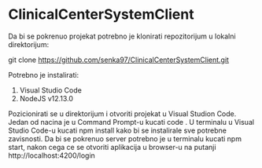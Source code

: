 # ClinicalCenterSystemClient
Da bi se pokrenuo projekat potrebno je klonirati repozitorijum u lokalni direktorijum:

git clone https://github.com/senka97/ClinicalCenterSystemClient.git

Potrebno je instalirati:
1) Visual Studio Code
2) NodeJS v12.13.0

Pozicionirati se u direktorijum i otvoriti projekat u Visual Studion Code. 
Jedan od nacina je u Command Prompt-u kucati code .
U terminalu u Visual Studio Code-u kucati npm install kako bi se instalirale sve potrebne zavisnosti.
Da bi se pokrenuo server potrebno je u terminalu kucati npm start, nakon cega ce se otvoriti aplikacija u browser-u na putanji  http://localhost:4200/login
